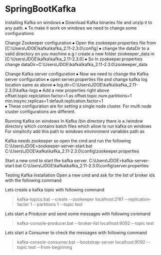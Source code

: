 # SpringBootKafka

Installing Kafka on windows
⦁	Download Kafka binaries file  and unzip it to any path.
⦁	To make it work on windows we need to change some configurations

Change Zookeeper configuration
⦁	Open the zookeeper.properties file from [C:\Users\JDOE\kafka\kafka_2.11-2.3.0\config]
⦁	change the dataDir to a valid directory on you machine e.g I create a new folder zookeeper_data in  [C:\Users\JDOE\kafka\kafka_2.11-2.3.0]
⦁	So In zookeeper.properties change                                                                                                      dataDir=C:\Users\JDOE\kafka\kafka_2.11-2.3.0\zookeeper_data 

Change Kafka server configuration
⦁	Now we need to change the Kafka server configuration
⦁	open server.properties file and change kafka log location same as above
⦁	log.dir=C:\Users\JDOE\kafka\kafka_2.11-2.3.0\kafka-logs
⦁	Add a new properties right above offset.topic.replciation.factor=1 as offset.topic.num.partitions=1                                                                                             min.insync.replicas=1                                                                                                                                         default.replication.factor=1                                        
⦁	These configuration are for setting a single node cluster. For multi node cluster configurations are different.

Running Kafka on windows
In Kafka /bin directory there is a /window directory which contains batch files which allow to run kafka on windows
For simplicity add this path to windows environment variables path as 
 

Kafka needs zookeeper so open the cmd and run the following
C:\Users\JDOE>zookeeper-server-start.bat C:\Users\JDOE\kafka\kafka_2.11-2.3.0\config\zookeeper.properties

Start a new cmd to start the kafka server. 
C:\Users\JDOE>kafka-server-start.bat C:\Users\JDOE\kafka\kafka_2.11-2.3.0\config\server.properties

Testing Kafka Installation
Open a new cmd and ask for the list of broker ids with the following command
 

Lets create a kafka topic with following command 
>kafka-topics.bat --create --zookeeper localhost:2181 --replication-factor 1 --partitions 1 --topic test

 

Lets start a Producer and send some messages with following command
>kafka-console-producer.bat --broker-list localhost:9092 --topic test

 

Lets start a Consumer to check the messages with following command
>kafka-console-consumer.bat --bootstrap-server localhost:9092 --topic test --from-beginning
 




